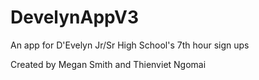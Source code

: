 # DevelynAppV3

An app for D'Evelyn Jr/Sr High School's 7th hour sign ups

Created by Megan Smith and Thienviet Ngomai